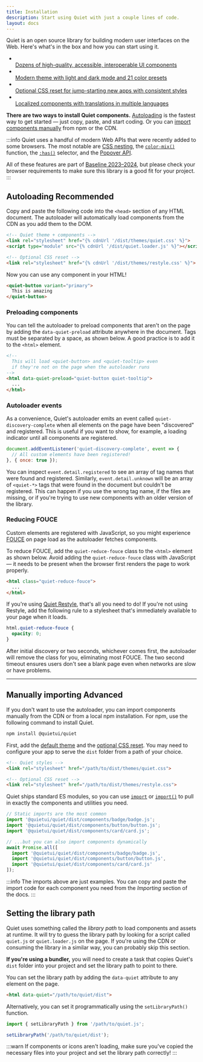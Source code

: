 ```yaml
---
title: Installation
description: Start using Quiet with just a couple lines of code.
layout: docs
---
```


Quiet is an open source library for building modern user interfaces on the Web. Here's what's in the box and how you can start using it.

<ul class="features-grid">
  <li>
    <a class="stretch" href="/docs/using-components">
      <quiet-icon name="packages" style="color: #b394f4;"></quiet-icon><br>
      Dozens of high-quality, accessible, interoperable UI components
    </a>
  </li>
  <li>
    <a class="stretch" href="/docs/theming">
      <quiet-icon name="palette" style="color: #e98d61;"></quiet-icon><br>
      Modern theme with light and dark mode and 21 color presets
    </a>
  </li>
  <li>
    <a class="stretch" href="/docs/restyle">
      <quiet-icon name="seedling" style="color: #7db664;"></quiet-icon><br>
      Optional CSS reset for jump-starting new apps with consistent styles
    </a>
  </li>
  <li>
    <a class="stretch" href="/docs/localization">
      <quiet-icon name="language" style="color: #58acf2;"></quiet-icon><br>
      Localized components with translations in multiple languages
    </a>
  </li>  
</ul>

**There are two ways to install Quiet components.** [Autoloading](#autoloading) is the fastest way to get started — just copy, paste, and start coding. Or you can [import components manually](#manually-importing) from npm or the CDN.

:::info
Quiet uses a handful of modern Web APIs that were recently added to some browsers. The most notable are [CSS nesting](https://caniuse.com/css-nesting), the [`color-mix()`](https://caniuse.com/?search=color-mix) function, the [`:has()`](https://caniuse.com/css-has) selector, and the [Popover API](https://caniuse.com/mdn-api_htmlelement_showpopover).

All of these features are part of [Baseline 2023–2024](https://web.dev/baseline), but please check your browser requirements to make sure this library is a good fit for your project.
:::

## Autoloading <quiet-badge variant="constructive" data-no-outline data-no-anchor>Recommended</quiet-badge>

Copy and paste the following code into the `<head>` section of any HTML document. The autoloader will automatically load components from the CDN as you add them to the DOM.

```html
<!-- Quiet theme + components -->
<link rel="stylesheet" href="{% cdnUrl '/dist/themes/quiet.css' %}">
<script type="module" src="{% cdnUrl '/dist/quiet.loader.js' %}"></script>

<!-- Optional CSS reset -->
<link rel="stylesheet" href="{% cdnUrl '/dist/themes/restyle.css' %}">
```

Now you can use any component in your HTML!

```html {.example .no-buttons .flex-row}
<quiet-button variant="primary">
  This is amazing
</quiet-button>
```

### Preloading components

You can tell the autoloader to preload components that aren't on the page by adding the `data-quiet-preload` attribute anywhere in the document. Tags must be separated by a space, as shown below. A good practice is to add it to the `<html>` element.

```html
<!-- 
  This will load <quiet-button> and <quiet-tooltip> even
  if they're not on the page when the autoloader runs
-->
<html data-quiet-preload="quiet-button quiet-tooltip">
  ...
</html>
```

### Autoloader events

As a convenience, Quiet's autoloader emits an event called `quiet-discovery-complete` when all elements on the page have been "discovered" and registered. This is useful if you want to show, for example, a loading indicator until all components are registered.

```js
document.addEventListener('quiet-discovery-complete', event => {
  // All custom elements have been registered!
}, { once: true });
```

You can inspect `event.detail.registered` to see an array of tag names that were found and registered. Similarly, `event.detail.unknown` will be an array of `<quiet-*>` tags that were found in the document but couldn't be registered. This can happen if you use the wrong tag name, if the files are missing, or if you're trying to use new components with an older version of the library.

### Reducing FOUCE

Custom elements are registered with JavaScript, so you might experience [FOUCE](https://www.abeautifulsite.net/posts/flash-of-undefined-custom-elements/) on page load as the autoloader fetches components.

To reduce FOUCE, add the `quiet-reduce-fouce` class to the `<html>` element as shown below. Avoid adding the `quiet-reduce-fouce` class with JavaScript — it needs to be present when the browser first renders the page to work properly.

```html
<html class="quiet-reduce-fouce">
  ...
</html>
```

If you're using [Quiet Restyle](/docs/restyle), that's all you need to do! If you're not using Restyle, add the following rule to a stylesheet that's immediately available to your page when it loads.

```css
html.quiet-reduce-fouce {
  opacity: 0;
}
```

After initial discovery or two seconds, whichever comes first, the autoloader will remove the class for you, eliminating most FOUCE. The two second timeout ensures users don't see a blank page even when networks are slow or have problems.

---

## Manually importing <quiet-badge variant="destructive" data-no-outline data-no-anchor>Advanced</quiet-badge>

If you don't want to use the autoloader, you can import components manually from the CDN or from a local npm installation. For npm, use the following command to install Quiet.

```sh
npm install @quietui/quiet
```

First, add the [default theme](/docs/theming) and the [optional CSS reset](/docs/restyle). You may need to configure your app to serve the `dist` folder from a path of your choice.

```html
<!-- Quiet styles -->
<link rel="stylesheet" href="/path/to/dist/themes/quiet.css">

<!-- Optional CSS reset -->
<link rel="stylesheet" href="/path/to/dist/themes/restyle.css">
```

Quiet ships standard ES modules, so you can use [`import`](https://developer.mozilla.org/en-US/docs/Web/JavaScript/Reference/Statements/import) or [`import()`](https://developer.mozilla.org/en-US/docs/Web/JavaScript/Reference/Operators/import) to pull in exactly the components and utilities you need.

```js
// Static imports are the most common
import '@quietui/quiet/dist/components/badge/badge.js';
import '@quietui/quiet/dist/components/button/button.js';
import '@quietui/quiet/dist/components/card/card.js';

// ...but you can also import components dynamically
await Promise.all([
  import '@quietui/quiet/dist/components/badge/badge.js',
  import '@quietui/quiet/dist/components/button/button.js',
  import '@quietui/quiet/dist/components/card/card.js'
]);
```

:::info
The imports above are just examples. You can copy and paste the import code for each component you need from the _Importing_ section of the docs.
:::

## Setting the library path

Quiet uses something called the _library path_ to load components and assets at runtime. It will try to guess the library path by looking for a script called `quiet.js` or `quiet.loader.js` on the page. If you're using the CDN or consuming the library in a similar way, you can probably skip this section.

**If you're using a bundler,** you will need to create a task that copies Quiet's `dist` folder into your project and set the library path to point to there.

You can set the library path by adding the `data-quiet` attribute to any element on the page.

```html
<html data-quiet="/path/to/quiet/dist">
```

Alternatively, you can set it programmatically using the `setLibraryPath()` function.

```js
import { setLibraryPath } from '/path/to/quiet.js';

setLibraryPath('/path/to/quiet/dist');
```

:::warn
If components or icons aren't loading, make sure you've copied the necessary files into your project and set the library path correctly!
:::
